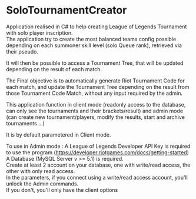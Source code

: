 # SoloTournamentCreator

Application realised in C# to help creating League of Legends Tournament with solo player inscription.  
The application try to create the most balanced teams config possible depending on each summoner skill level (solo Queue rank),
retrieved via their pseudo.

It will then be possible to access a Tournament Tree, that will be updated depending on the result of each match.  

The Final objective is to automatically generate Riot Tournament Code for each match, and update the Tournament Tree depending on the result from those Tournament Code Match, without any input required by the admin.  

This application function in client mode (readonly access to the database, can only see the tournaments and their brackets/result) and admin mode (can create new tournament/players, modify the results, start and archive tournaments ...)  

It is by default parametered in Client mode.

To use in Admin mode :
A League of Legends Developer API Key is required to use the program (https://developer.riotgames.com/docs/getting-started)  
A Database (MySQL Server v >= 5.1) is required.  
Create at least 2 account on your database, one with write/read access, the other with only read access.  
In the parameters, if you connect using a write/read access account, you'll unlock the Admin commands.  
If you don't, you'll only have the client options  
